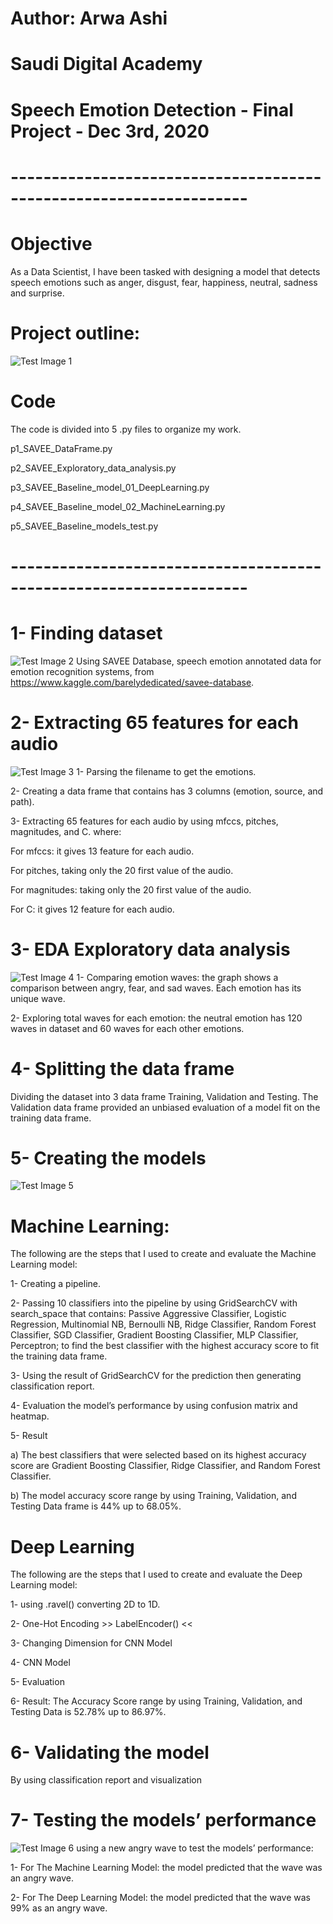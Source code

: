 
# Author: Arwa Ashi

# Saudi Digital Academy 

# Speech Emotion Detection - Final Project - Dec 3rd, 2020
# -------------------------------------------------------------------

# Objective
As a Data Scientist, I have been tasked with designing a model that detects speech emotions such as anger, disgust, fear, happiness, neutral, sadness and surprise. 

# Project outline: 
![Test Image 1](https://github.com/AMMAshi/AMMAshi-Saudi-Digital-Academy---Data-Science-Immersive---Bootcamps/blob/master/Speech_Emotion_Detection/images/Project_outline.png)

# Code
The code is divided into 5 .py files to organize my work.

p1_SAVEE_DataFrame.py 

p2_SAVEE_Exploratory_data_analysis.py 

p3_SAVEE_Baseline_model_01_DeepLearning.py

p4_SAVEE_Baseline_model_02_MachineLearning.py

p5_SAVEE_Baseline_models_test.py
# -------------------------------------------------------------------

# 1- Finding dataset
![Test Image 2](https://github.com/AMMAshi/AMMAshi-Saudi-Digital-Academy---Data-Science-Immersive---Bootcamps/blob/master/Speech_Emotion_Detection/images/DataFrame.png)
Using SAVEE Database, speech emotion annotated data for emotion recognition systems, from
https://www.kaggle.com/barelydedicated/savee-database.

# 2-  Extracting 65 features for each audio
![Test Image 3](https://github.com/AMMAshi/AMMAshi-Saudi-Digital-Academy---Data-Science-Immersive---Bootcamps/blob/master/Speech_Emotion_Detection/images/features.png)
1- Parsing the filename to get the emotions.

2- Creating a data frame that contains has 3 columns (emotion, source, and path). 

3- Extracting 65 features for each audio by using mfccs, pitches, magnitudes, and C. where:

For mfccs: it gives 13 feature for each audio. 

For pitches, taking only the 20 first value of the audio.

For magnitudes: taking only the 20 first value of the audio.

For C: it gives 12 feature for each audio.


# 3- EDA Exploratory data analysis
![Test Image 4](https://github.com/AMMAshi/AMMAshi-Saudi-Digital-Academy---Data-Science-Immersive---Bootcamps/blob/master/Speech_Emotion_Detection/images/EDA.png)
1- Comparing emotion waves: the graph shows a comparison between angry, fear, and sad waves. Each emotion has its unique wave. 

2- Exploring total waves for each emotion: the neutral emotion has 120 waves in dataset and 60 waves for each other emotions.


# 4- Splitting the data frame
Dividing the dataset into 3 data frame Training, Validation and Testing. The Validation data frame provided an unbiased evaluation of a model fit on the training data frame. 

# 5- Creating the models
![Test Image 5](https://github.com/AMMAshi/AMMAshi-Saudi-Digital-Academy---Data-Science-Immersive---Bootcamps/blob/master/Speech_Emotion_Detection/images/result.png)
# Machine Learning: 
The following are the steps that I used to create and evaluate the Machine Learning model:

1- Creating a pipeline.

2- Passing 10 classifiers into the pipeline by using GridSearchCV with search_space that contains: Passive Aggressive Classifier, Logistic Regression, Multinomial NB, Bernoulli NB, Ridge Classifier, Random Forest Classifier, SGD Classifier, Gradient Boosting Classifier, MLP Classifier, Perceptron; to find the best classifier with the highest accuracy score to fit the training data frame.
  
3- Using the result of GridSearchCV for the prediction then generating classification report.

4- Evaluation the model’s performance by using confusion matrix and heatmap.

5- Result
 
a) The best classifiers that were selected based on its highest accuracy score are Gradient Boosting Classifier, Ridge Classifier, and Random Forest Classifier.

b) The model accuracy score range by using Training, Validation, and Testing Data frame is 44% up to 68.05%.


# Deep Learning 
The following are the steps that I used to create and evaluate the Deep Learning model:

1- using .ravel() converting 2D to 1D.

2- One-Hot Encoding >>  LabelEncoder() <<

3- Changing Dimension for CNN Model

4- CNN Model

5- Evaluation 

6- Result: The Accuracy Score range by using Training, Validation, and Testing Data is 52.78% up to 86.97%. 

# 6- Validating the model
By using classification report and visualization 

# 7- Testing the models’ performance
![Test Image 6](https://github.com/AMMAshi/AMMAshi-Saudi-Digital-Academy---Data-Science-Immersive---Bootcamps/blob/master/Speech_Emotion_Detection/images/test.png)
using a new angry wave to test the models’ performance:

1- For The Machine Learning Model: the model predicted that the wave was an angry wave.

2- For The Deep Learning Model: the model predicted that the wave was 99% as an angry wave. 

